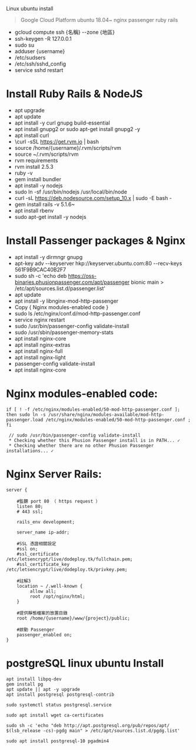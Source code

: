 Linux ubuntu install
> Google Cloud Platform ubuntu 18.04~ nginx passenger ruby rails
- gcloud compute ssh {名稱} --zone {地區}
- ssh-keygen -R 127.0.0.1
- sudo su
- adduser {username}
- /etc/sudsers
- /etc/ssh/sshd_config
- service sshd restart

# Install Ruby Rails & NodeJS
- apt upgrade
- apt update
- apt install -y curl gnupg build-essential
- apt install gnupg2 or sudo apt-get install gnupg2 -y
- apt install curl
- \curl -sSL https://get.rvm.io | bash
- source /home/{username}/.rvm/scripts/rvm
- source ~/.rvm/scripts/rvm
- rvm requirements
- rvm install 2.5.3 
- ruby -v 
- gem install bundler
- apt install -y nodejs
- sudo ln -sf /usr/bin/nodejs /usr/local/bin/node
- curl -sL https://deb.nodesource.com/setup_10.x | sudo -E bash -
- gem install rails -v 5.1.6~
- apt install rbenv
- sudo apt-get install -y nodejs

# Install Passenger packages & Nginx 
- apt install -y dirmngr gnupg
- apt-key adv --keyserver hkp://keyserver.ubuntu.com:80 --recv-keys 561F9B9CAC40B2F7
- sudo sh -c 'echo deb https://oss-binaries.phusionpassenger.com/apt/passenger bionic main > /etc/apt/sources.list.d/passenger.list'
- apt update
- apt install -y libnginx-mod-http-passenger
- Copy { Nginx modules-enabled code }
- sudo ls /etc/nginx/conf.d/mod-http-passenger.conf
- service nginx restart
- sudo /usr/bin/passenger-config validate-install
- sudo /usr/sbin/passenger-memory-stats
- apt install nginx-core
- apt install nginx-extras
- apt install nginx-full
- apt install nginx-light
- passenger-config validate-install 
- apt install nginx-core 

# Nginx modules-enabled code:
```
if [ ! -f /etc/nginx/modules-enabled/50-mod-http-passenger.conf ]; then sudo ln -s /usr/share/nginx/modules-available/mod-http-passenger.load /etc/nginx/modules-enabled/50-mod-http-passenger.conf ; fi

 // sudo /usr/bin/passenger-config validate-install
 * Checking whether this Phusion Passenger install is in PATH... ✓
 * Checking whether there are no other Phusion Passenger installations... ✓
```
# Nginx Server Rails:
```
server {
  
    #監聽 port 80 （ https request ）
    listen 80;
    # 443 ssl;

    rails_env development;

    server_name ip-addr;

    #SSL 憑證相關設定
    #ssl on; 
    #ssl_certificate      /etc/letsencrypt/live/dodeploy.tk/fullchain.pem;
    #ssl_certificate_key  /etc/letsencrypt/live/dodeploy.tk/privkey.pem;
          
    #註解3
    location ~ /.well-known {
         allow all;
         root /opt/nginx/html;  
    } 

    #提供靜態檔案的放置目錄
    root /home/{username}/www/{project}/public;
    
    #啟動 Passenger 
    passenger_enabled on;
} 
```
# postgreSQL linux ubuntu Install
``` 
apt install libpq-dev
gem install pg 
apt update || apt -y upgrade 
apt install postgresql postgresql-contrib​

sudo systemctl status postgresql.service

sudo apt install wget ca-certificates
 
sudo sh -c 'echo "deb http://apt.postgresql.org/pub/repos/apt/ $(lsb_release -cs)-pgdg main" > /etc/apt/sources.list.d/pgdg.list'

sudo apt install postgresql-10 pgadmin4
```